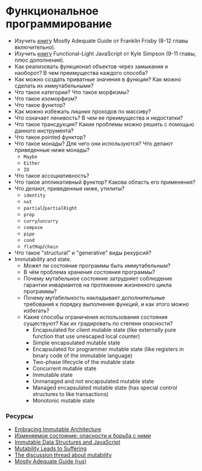 # Функциональное программирование

* Изучить [книгу](https://github.com/MostlyAdequate/mostly-adequate-guide) Mostly Adequate Guide от Franklin Frisby (8-12 главы включительно).
* Изучить [книгу](https://github.com/getify/Functional-Light-JS) Functional-Light JavaScript от Kyle Simpson (9-11 главы, плюс дополнения).
* Как реализовать функционал объектов через замыкания и наоборот? В чем преимущества каждого способа?
* Как можно создать приватные значения в функции? Как можно сделать их иммутабельными?
* Что такое категории? Что такое морфизмы?
* Что такое изоморфизм?
* Что такое функтор?
* Как можно избежать лишних проходов по массиву?
* Что означает ленивость? В чем ее преимущества и недостатки?
* Что такое трансдукция? Какие проблемы можно решить с помощью данного инструмента?
* Что такое pointed функтор?
* Что такое монады? Для чего они используются? Что делают приведенные ниже монады?
  * `Maybe`
  * `Either`
  * `IO`
* Что такое ассоциативность?
* Что такое аппликативный функтор? Какова область его применения?
* Что делают, приведенные ниже, утилиты?
  * `identity`
  * `not`
  * `partial`/`partialRight`
  * `prop`
  * `curry`/`uncurry`
  * `compose`
  * `pipe`
  * `cond`
  * `flatMap`/`chain`
* Что такое "structural" и "generative" виды рекурсий?
* Immutability and state.
  * Может ли состояние программы быть иммутабельным?
  * В чём проблема хранения состояния программы?
  * Почему мутабельное состояние затрудняет соблюдение гарантии инвариантов на протяжении жизненного цикла программы?
  * Почему мутабельность накладывает дополнительные требования к порядку выполнения функций, и как этого можно избегать?
  * Какие способы ограничения использования состояния существуют? Как их градировать по степени опасности?
    * Encapsulated for client mutable state (like externally pure function that use unescaped local counter)
    * Simple encapsulated mutable state
    * Encapsulated for programmer mutable state (like registers in binary code of the immutable language)
    * Two-phase lifecycle of the mutable state
    * Concurrent mutable state
    * Immutable state
    * Unmanaged and not encapsulated mutable state
    * Managed encapsulated mutable state (has special control structures to like transactions)
    * Monotonic mutable state

### Ресурсы
* [Embracing Immutable Architecture](https://medium.com/react-weekly/embracing-immutable-architecture-dc04e3f08543)
* [Изменяемое состояние: опасности и борьба с ними](http://fprog.ru/2009/issue1/eugene-kirpichov-fighting-mutable-state/)
* [Immutable Data Structures and JavaScript](https://jlongster.com/Using-Immutable-Data-Structures-in-JavaScript#Immutable.js)
* [Mutability Leads to Suffering](https://hackernoon.com/mutability-leads-to-suffering-23671a0def6a)
* [The discussion thread about mutability](http://lambda-the-ultimate.org/node/724#comment-6580)
* [Mostly Adequate Guide (rus)](https://github.com/MostlyAdequate/mostly-adequate-guide-ru)